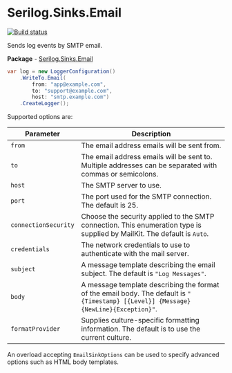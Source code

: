 # Serilog.Sinks.Email

[![Build status](https://ci.appveyor.com/api/projects/status/sfvp7dw8u6aiodj1/branch/main?svg=true)](https://ci.appveyor.com/project/serilog/serilog-sinks-email/branch/main)

Sends log events by SMTP email.

**Package** - [Serilog.Sinks.Email](http://nuget.org/packages/serilog.sinks.email)

```csharp
var log = new LoggerConfiguration()
    .WriteTo.Email(
        from: "app@example.com",
        to: "support@example.com",
        host: "smtp.example.com")
    .CreateLogger();
```

Supported options are:

| Parameter              | Description                                                                                                                        |
|------------------------|------------------------------------------------------------------------------------------------------------------------------------|
| `from`                 | The email address emails will be sent from.                                                                                        |
| `to`                   | The email address emails will be sent to. Multiple addresses can be separated with commas or semicolons.                           |
| `host`                 | The SMTP server to use.                                                                                                            |
| `port`                 | The port used for the SMTP connection. The default is 25.                                                                          |
| `connectionSecurity`   | Choose the security applied to the SMTP connection. This enumeration type is supplied by MailKit. The default is `Auto`.           |
| `credentials`          | The network credentials to use to authenticate with the mail server.                                                               |
| `subject`              | A message template describing the email subject. The default is `"Log Messages"`.                                                  |
| `body`                 | A message template describing the format of the email body. The default is `"{Timestamp} [{Level}] {Message}{NewLine}{Exception}"`. |
| `formatProvider`       | Supplies culture-specific formatting information. The default is to use the current culture.                                       |

An overload accepting `EmailSinkOptions` can be used to specify advanced options such as HTML body templates.
